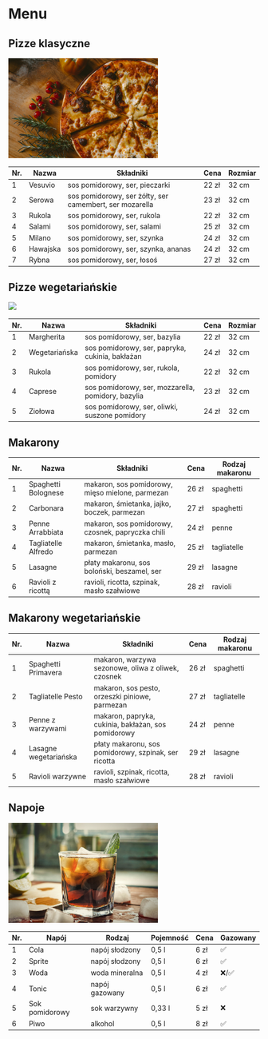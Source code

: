 # Menu

## Pizze klasyczne
<img src="images/cheese-pizza.jpg" width=300>

| Nr. | Nazwa    | Składniki                                                 | Cena  | Rozmiar |
|----|----------|-----------------------------------------------------------|-------|---------|
| 1  | Vesuvio  | sos pomidorowy, ser, pieczarki                            | 22 zł | 32 cm   |
| 2  | Serowa   | sos pomidorowy, ser żółty, ser camembert, ser mozarella   | 23 zł | 32 cm   | 
| 3  | Rukola   | sos pomidorowy, ser, rukola                               | 22 zł | 32 cm   |
| 4  | Salami   | sos pomidorowy, ser, salami                               | 25 zł | 32 cm   | 
| 5  | Milano   | sos pomidorowy, ser, szynka                               | 24 zł | 32 cm   |
| 6  | Hawajska | sos pomidorowy, ser, szynka, ananas                       | 24 zł | 32 cm   |
| 7  | Rybna    | sos pomidorowy, ser, łosoś                                | 27 zł | 32 cm   |

## Pizze wegetariańskie
<img src="images/arugula-pizza.jpg" width=300>

| Nr. | Nazwa       | Składniki                                           | Cena  | Rozmiar |
|-----|-------------|-----------------------------------------------------|-------|---------|
| 1   | Margherita  | sos pomidorowy, ser, bazylia                       | 22 zł | 32 cm   |
| 2   | Wegetariańska| sos pomidorowy, ser, papryka, cukinia, bakłażan   | 24 zł | 32 cm   |
| 3   | Rukola      | sos pomidorowy, ser, rukola, pomidory              | 22 zł | 32 cm   |
| 4   | Caprese     | sos pomidorowy, ser, mozzarella, pomidory, bazylia | 23 zł | 32 cm   |
| 5   | Ziołowa     | sos pomidorowy, ser, oliwki, suszone pomidory      | 24 zł | 32 cm   |

## Makarony

| Nr.| Nazwa              | Składniki                                                | Cena  | Rodzaj makaronu |
|----|--------------------|----------------------------------------------------------|-------|-----------------|
| 1  | Spaghetti Bolognese| makaron, sos pomidorowy, mięso mielone, parmezan         | 26 zł | spaghetti       |
| 2  | Carbonara           | makaron, śmietanka, jajko, boczek, parmezan             | 27 zł | spaghetti       |
| 3  | Penne Arrabbiata    | makaron, sos pomidorowy, czosnek, papryczka chili       | 24 zł | penne           |
| 4  | Tagliatelle Alfredo | makaron, śmietanka, masło, parmezan                     | 25 zł | tagliatelle     |
| 5  | Lasagne             | płaty makaronu, sos boloński, beszamel, ser             | 29 zł | lasagne         |
| 6  | Ravioli z ricottą   | ravioli, ricotta, szpinak, masło szałwiowe              | 28 zł | ravioli         |

## Makarony wegetariańskie

| Nr. | Nazwa               | Składniki                                                 | Cena  | Rodzaj makaronu |
|-----|---------------------|-----------------------------------------------------------|-------|-----------------|
| 1   | Spaghetti Primavera  | makaron, warzywa sezonowe, oliwa z oliwek, czosnek        | 26 zł | spaghetti       |
| 2   | Tagliatelle Pesto    | makaron, sos pesto, orzeszki piniowe, parmezan            | 27 zł | tagliatelle     |
| 3   | Penne z warzywami    | makaron, papryka, cukinia, bakłażan, sos pomidorowy       | 24 zł | penne           |
| 4   | Lasagne wegetariańska| płaty makaronu, sos pomidorowy, szpinak, ser ricotta      | 29 zł | lasagne         |
| 5   | Ravioli warzywne     | ravioli, szpinak, ricotta, masło szałwiowe               | 28 zł | ravioli         |

## Napoje
<img src="images/cola.jpg" width=300>

| Nr.| Napój            | Rodzaj         | Pojemność | Cena | Gazowany |
|----|------------------|----------------|-----------|------|----------|
| 1  | Cola             | napój słodzony | 0,5 l     | 6 zł | ✅       |
| 2  | Sprite           | napój słodzony | 0,5 l     | 6 zł | ✅       |
| 3  | Woda             | woda mineralna | 0,5 l     | 4 zł | ❌/✅    |
| 4  | Tonic            | napój gazowany | 0,5 l     | 6 zł | ✅       |
| 5  | Sok pomidorowy   | sok warzywny   | 0,33 l    | 5 zł | ❌       |
| 6  | Piwo             | alkohol        | 0,5 l     | 8 zł | ✅       |
